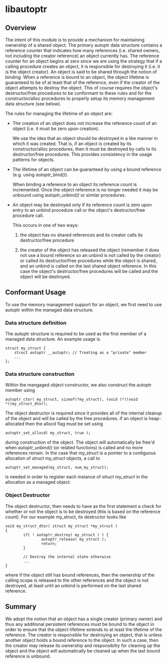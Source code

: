 # libautoptr

## Overview

The intent of this module is to provide a mechanism for maintaining ownership of
a shared object. The primary autoptr data structure contains a reference counter
that indicates how many references (i.e. shared owners, not including the
creator reference) an object currently has. The reference counter for an object
begins at zero since we are using the strategy that if a calling procedure
creates an object, it is responsible for destroying it (i.e. it is the object
creator). An object is said to be shared through the notion of binding. When a
reference is bound to an object, the object lifetime is guaranteed to be of at
least that of the reference, even if the creator of the object attempts to
destroy the object. This of course requires the object's destructor/free
procedures to be conformant to these rules and for the constructor/alloc
procedures to properly setup its memory management data structure (see below).

The rules for managing the lifetime of an object are:

- The creation of an object does not increase the reference count of an object
  (i.e. it must be zero upon creation).

   We use the idea that an object should be destroyed in a like manner in which
   it was created. That is, if an object is created by its constructor/alloc
   procedures, then it must be destroyed by calls to its destructor/free
   procedures. This provides consistency in the usage patterns for objects.

- The lifetime of an object can be guaranteed by using a bound reference
  (e.g. using *autoptr_bind()*).

   When binding a reference to an object its reference count is
   incremented. Once the object reference is no longer needed it may be unbound
   using *autoptr_unbind()* or similar procedures.

- An object may be destroyed only if its reference count is zero upon entry to
  an unbind procedure call or the object's destructor/free procedure call.

  This occurs in one of two ways:

  1. the object has no shared references and its creator calls its
     destructor/free procedure

  2. the creator of the object has released the object (remember it does not use
     a bound reference so an unbind is not called by the creator) or called its
     destructor/free procedures while the object is shared, and an unbind is
     called on the last shared object reference. In this case the object's
     destructor/free procedures will be called and the object will be destroyed.


## Conformant Usage

To use the memory management support for an object, we first need to use autoptr
within the managed data structure.

### Data structure definition

The autoptr structure is required to be used as the first member of a managed
data structure. An example usage is
 
    struct my_struct {
        struct autoptr __autoptr; // Treating as a "private" member
        ...
    };

### Data structure construction

Within the mangaged object constructor, we also construct the autoptr member using
 
    autoptr_ctor( my_struct, sizeof(*my_struct), (void (*)(void *))my_struct_dtor);

The object destructor is required since it provides all of the internal cleanup
of the object and will be called by the free procedures. If an object is
heap-allocated then the allocd flag must be set using
 
    autoptr_set_allocd( my_struct, true );
 
during construction of the object. The object will automatically be free'd when
*autoptr_unbind()* (or related functions) is called and no more references
remain. In the case that *my_struct* is a pointer to a contiguous allocation of
*struct my_struct* objects, a call to

    autoptr_set_managed(my_struct, num_my_struct);

is needed in order to register each instance of *struct my_struct* in the
allocation as a managed object.

### Object Destructor

The object destructor, then needs to have as the first statement a
check for whether or not the object is to be destroyed (this is based on the
reference count). For our example my_struct, its destructor looks like
 
    void my_struct_dtor( struct my_struct *my_struct )
    {
            if( ! autoptr_destroy( my_struct ) ) {
                    autoptr_release( my_struct );
                    return;
            }
	    
            // Destroy the internal state otherwise
            ...
    }
 
where if the object still has bound references, then the ownership of the
calling scope is released to the other references and the object is not
destroyed, at least until an unbind is performed on the last shared reference.

## Summary

We adopt the notion that an object has a single creator (primary owner) and thus
any additional persistent references must be bound to the object in order to
ensure that the object-lifetime extends to at least the lifetime of the
reference. The creator is responsible for destroying an object, that is unless
another object holds a bound reference to the object. In such a case, then the
creator may release its ownership and responsibilty for cleaning up the object
and the object will automatically be cleaned up when the last bound reference is
unbound.

